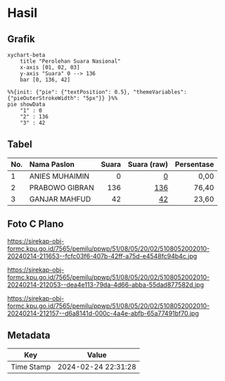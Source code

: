 # Hasil

## Grafik

```mermaid
xychart-beta
    title "Perolehan Suara Nasional"
    x-axis [01, 02, 03]
    y-axis "Suara" 0 --> 136
    bar [0, 136, 42]
```

```mermaid
%%{init: {"pie": {"textPosition": 0.5}, "themeVariables": {"pieOuterStrokeWidth": "5px"}} }%%
pie showData
    "1" : 0
    "2" : 136
    "3" : 42
```

## Tabel

| No. | Nama Paslon    | Suara | Suara (raw) | Persentase |
|:--- |:-------------- | -----:| -----------:| ----------:|
| 1   | ANIES MUHAIMIN | 0     | [0][p-1]    | 0,00       |
| 2   | PRABOWO GIBRAN | 136   | [136][p-2]  | 76,40      |
| 3   | GANJAR MAHFUD  | 42    | [42][p-3]   | 23,60      |


[p-1]: https://github.com/gigit-pemilu/pemilu-2024/blob/main/pilpres/hitung-suara/sub/51-bali/sub/08-buleleng/sub/05-sukasada/sub/2002-wanagiri/sub/010-tps/sub/paslon-1.txt
[p-2]: https://github.com/gigit-pemilu/pemilu-2024/blob/main/pilpres/hitung-suara/sub/51-bali/sub/08-buleleng/sub/05-sukasada/sub/2002-wanagiri/sub/010-tps/sub/paslon-2.txt
[p-3]: https://github.com/gigit-pemilu/pemilu-2024/blob/main/pilpres/hitung-suara/sub/51-bali/sub/08-buleleng/sub/05-sukasada/sub/2002-wanagiri/sub/010-tps/sub/paslon-3.txt

## Foto C Plano

https://sirekap-obj-formc.kpu.go.id/7565/pemilu/ppwp/51/08/05/20/02/5108052002010-20240214-211653--fcfc03f6-407b-42ff-a75d-e4548fc94b4c.jpg

https://sirekap-obj-formc.kpu.go.id/7565/pemilu/ppwp/51/08/05/20/02/5108052002010-20240214-212053--dea4e113-79da-4d66-abba-55dad877582d.jpg

https://sirekap-obj-formc.kpu.go.id/7565/pemilu/ppwp/51/08/05/20/02/5108052002010-20240214-212157--d6a8141d-000c-4a4e-abfb-65a77491bf70.jpg


## Metadata

| Key        | Value               |
| ---------- | ------------------- |
| Time Stamp | 2024-02-24 22:31:28 |




